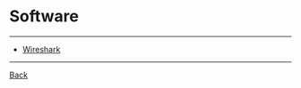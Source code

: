 # Software

---

- [Wireshark](https://www.wireshark.org/download.html)

---

[Back](./../readme.md)
